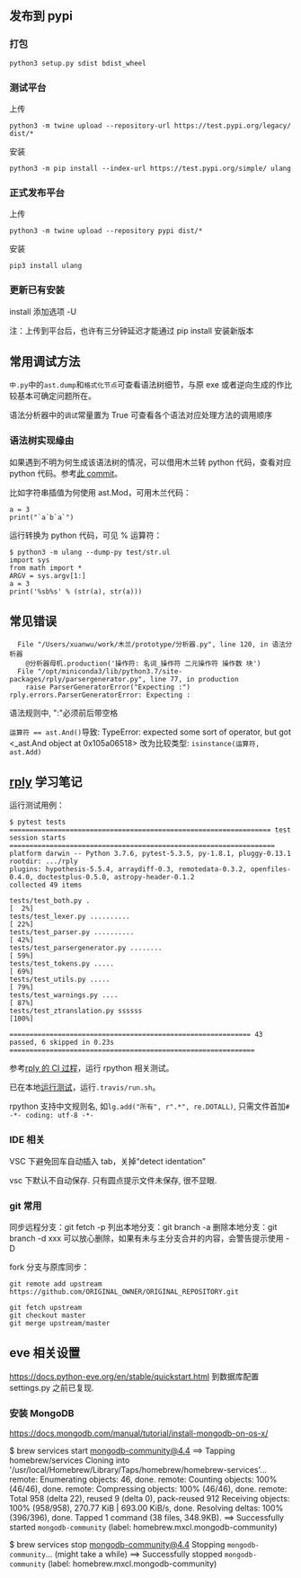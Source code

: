 ## 发布到 pypi

### 打包
```
python3 setup.py sdist bdist_wheel
```

### 测试平台

上传
```
python3 -m twine upload --repository-url https://test.pypi.org/legacy/ dist/*
```
安装
```
python3 -m pip install --index-url https://test.pypi.org/simple/ ulang
```

### 正式发布平台
上传
```
python3 -m twine upload --repository pypi dist/*
```

安装
```
pip3 install ulang
```

### 更新已有安装

install 添加选项 -U

注：上传到平台后，也许有三分钟延迟才能通过 pip install 安装新版本

## 常用调试方法

`中.py`中的`ast.dump`和`格式化节点`可查看语法树细节，与原 exe 或者逆向生成的作比较基本可确定问题所在。

语法分析器中的`调试`常量置为 True 可查看各个语法对应处理方法的调用顺序

### 语法树实现缘由

如果遇到不明为何生成该语法树的情况，可以借用木兰转 python 代码，查看对应 python 代码。参考[此 commit](https://gitee.com/MulanRevive/mulan-rework/commit/3a6d807c67adab4745f63e3b81d0858631c04c68)。

比如字符串插值为何使用 ast.Mod，可用木兰代码：
```
a = 3
print("`a`b`a`")
```
运行转换为 python 代码，可见 % 运算符：
```
$ python3 -m ulang --dump-py test/str.ul
import sys
from math import *
ARGV = sys.argv[1:]
a = 3
print('%sb%s' % (str(a), str(a)))
```

## 常见错误

```
  File "/Users/xuanwu/work/木兰/prototype/分析器.py", line 120, in 语法分析器
    @分析器母机.production('操作符: 名词_操作符 二元操作符 操作数 块')
  File "/opt/miniconda3/lib/python3.7/site-packages/rply/parsergenerator.py", line 77, in production
    raise ParserGeneratorError("Expecting :")
rply.errors.ParserGeneratorError: Expecting :
```
语法规则中, ":"必须前后带空格

`运算符 == ast.And()`导致:
TypeError: expected some sort of operator, but got <_ast.And object at 0x105a06518>
改为比较类型: `isinstance(运算符, ast.Add)`

## [rply](https://github.com/alex/rply) 学习笔记

运行测试用例：
```
$ pytest tests
================================================================= test session starts ==================================================================
platform darwin -- Python 3.7.6, pytest-5.3.5, py-1.8.1, pluggy-0.13.1
rootdir: .../rply
plugins: hypothesis-5.5.4, arraydiff-0.3, remotedata-0.3.2, openfiles-0.4.0, doctestplus-0.5.0, astropy-header-0.1.2
collected 49 items                                                                                                                                     

tests/test_both.py .                                                                                                                             [  2%]
tests/test_lexer.py ..........                                                                                                                   [ 22%]
tests/test_parser.py ..........                                                                                                                  [ 42%]
tests/test_parsergenerator.py ........                                                                                                           [ 59%]
tests/test_tokens.py .....                                                                                                                       [ 69%]
tests/test_utils.py .....                                                                                                                        [ 79%]
tests/test_warnings.py ....                                                                                                                      [ 87%]
tests/test_ztranslation.py ssssss                                                                                                                [100%]

============================================================ 43 passed, 6 skipped in 0.23s =============================================================
```
参考[rply 的 CI 过程](https://travis-ci.org/github/alex/rply/jobs/728603786)，运行 rpython 相关测试。

已在本地[运行测试](https://github.com/alex/rply/pull/104)，运行`.travis/run.sh`。

rpython 支持中文规则名, 如`lg.add("所有", r".*", re.DOTALL)`, 只需文件首加`# -*- coding: utf-8 -*-`

### IDE 相关

VSC 下避免回车自动插入 tab，关掉“detect identation”

vsc 下默认不自动保存. 只有圆点提示文件未保存, 很不显眼.

### git 常用

同步远程分支：git fetch -p
列出本地分支：git branch -a
删除本地分支：git branch -d xxx
可以放心删除，如果有未与主分支合并的内容，会警告提示使用 -D

fork 分支与原库同步：
```
git remote add upstream https://github.com/ORIGINAL_OWNER/ORIGINAL_REPOSITORY.git

git fetch upstream
git checkout master
git merge upstream/master
```
## eve 相关设置

https://docs.python-eve.org/en/stable/quickstart.html 到数据库配置 settings.py 之前已复现.

### 安装 MongoDB

https://docs.mongodb.com/manual/tutorial/install-mongodb-on-os-x/

$ brew services start mongodb-community@4.4
==> Tapping homebrew/services
Cloning into '/usr/local/Homebrew/Library/Taps/homebrew/homebrew-services'...
remote: Enumerating objects: 46, done.
remote: Counting objects: 100% (46/46), done.
remote: Compressing objects: 100% (46/46), done.
remote: Total 958 (delta 22), reused 9 (delta 0), pack-reused 912
Receiving objects: 100% (958/958), 270.77 KiB | 693.00 KiB/s, done.
Resolving deltas: 100% (396/396), done.
Tapped 1 command (38 files, 348.9KB).
==> Successfully started `mongodb-community` (label: homebrew.mxcl.mongodb-community)

$ brew services stop mongodb-community@4.4
Stopping `mongodb-community`... (might take a while)
==> Successfully stopped `mongodb-community` (label: homebrew.mxcl.mongodb-community)
